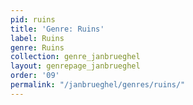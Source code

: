 ```yaml
---
pid: ruins
title: 'Genre: Ruins'
label: Ruins
genre: Ruins
collection: genre_janbrueghel
layout: genrepage_janbrueghel
order: '09'
permalink: "/janbrueghel/genres/ruins/"
---
```

